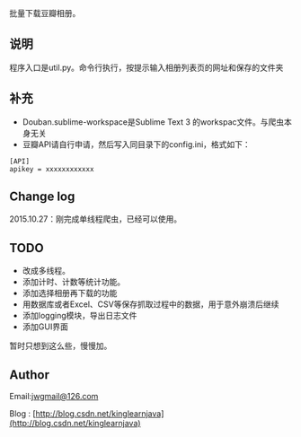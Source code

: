 批量下载豆瓣相册。

## 说明
程序入口是util.py。命令行执行，按提示输入相册列表页的网址和保存的文件夹


## 补充
- Douban.sublime-workspace是Sublime Text 3 的workspac文件。与爬虫本身无关
- 豆瓣API请自行申请，然后写入同目录下的config.ini，格式如下：
```
[API]
apikey = xxxxxxxxxxxx
```


## Change log
2015.10.27：刚完成单线程爬虫，已经可以使用。

## TODO
- 改成多线程。
- 添加计时、计数等统计功能。
- 添加选择相册再下载的功能
- 用数据库或者Excel、CSV等保存抓取过程中的数据，用于意外崩溃后继续
- 添加logging模块，导出日志文件
- 添加GUI界面

暂时只想到这么些，慢慢加。


## Author
Email:jwgmail@126.com

Blog : [http://blog.csdn.net/kinglearnjava](http://blog.csdn.net/kinglearnjava)
